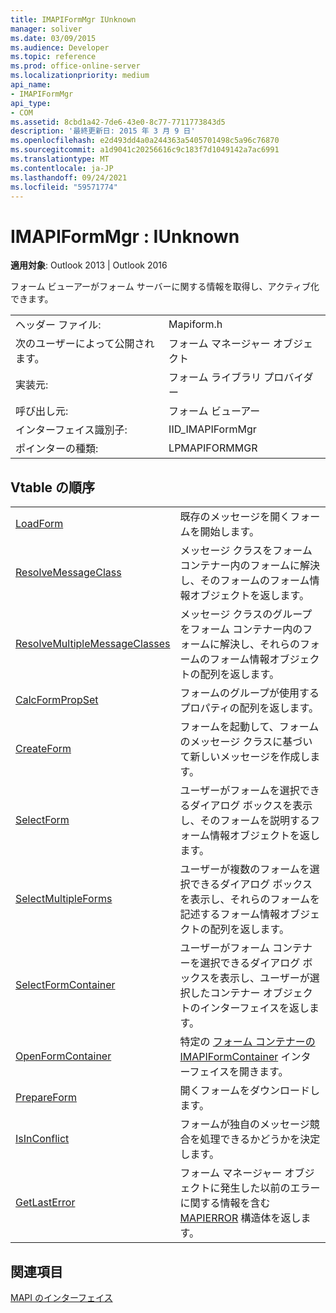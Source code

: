 ```yaml
---
title: IMAPIFormMgr IUnknown
manager: soliver
ms.date: 03/09/2015
ms.audience: Developer
ms.topic: reference
ms.prod: office-online-server
ms.localizationpriority: medium
api_name:
- IMAPIFormMgr
api_type:
- COM
ms.assetid: 8cbd1a42-7de6-43e0-8c77-7711773843d5
description: '最終更新日: 2015 年 3 月 9 日'
ms.openlocfilehash: e2d493dd4a0a244363a5405701498c5a96c76870
ms.sourcegitcommit: a1d9041c20256616c9c183f7d1049142a7ac6991
ms.translationtype: MT
ms.contentlocale: ja-JP
ms.lasthandoff: 09/24/2021
ms.locfileid: "59571774"
---
```

# <a name="imapiformmgr--iunknown"></a>IMAPIFormMgr : IUnknown

  
  
**適用対象**: Outlook 2013 | Outlook 2016 
  
フォーム ビューアーがフォーム サーバーに関する情報を取得し、アクティブ化できます。 
  
|||
|:-----|:-----|
|ヘッダー ファイル:  <br/> |Mapiform.h  <br/> |
|次のユーザーによって公開されます。  <br/> |フォーム マネージャー オブジェクト  <br/> |
|実装元:  <br/> |フォーム ライブラリ プロバイダー  <br/> |
|呼び出し元:  <br/> |フォーム ビューアー  <br/> |
|インターフェイス識別子:  <br/> |IID_IMAPIFormMgr  <br/> |
|ポインターの種類:  <br/> |LPMAPIFORMMGR  <br/> |
   
## <a name="vtable-order"></a>Vtable の順序

|||
|:-----|:-----|
|[LoadForm](imapiformmgr-loadform.md) <br/> |既存のメッセージを開くフォームを開始します。  <br/> |
|[ResolveMessageClass](imapiformmgr-resolvemessageclass.md) <br/> |メッセージ クラスをフォーム コンテナー内のフォームに解決し、そのフォームのフォーム情報オブジェクトを返します。  <br/> |
|[ResolveMultipleMessageClasses](imapiformmgr-resolvemultiplemessageclasses.md) <br/> |メッセージ クラスのグループをフォーム コンテナー内のフォームに解決し、それらのフォームのフォーム情報オブジェクトの配列を返します。  <br/> |
|[CalcFormPropSet](imapiformmgr-calcformpropset.md) <br/> |フォームのグループが使用するプロパティの配列を返します。  <br/> |
|[CreateForm](imapiformmgr-createform.md) <br/> |フォームを起動して、フォームのメッセージ クラスに基づいて新しいメッセージを作成します。  <br/> |
|[SelectForm](imapiformmgr-selectform.md) <br/> |ユーザーがフォームを選択できるダイアログ ボックスを表示し、そのフォームを説明するフォーム情報オブジェクトを返します。  <br/> |
|[SelectMultipleForms](imapiformmgr-selectmultipleforms.md) <br/> |ユーザーが複数のフォームを選択できるダイアログ ボックスを表示し、それらのフォームを記述するフォーム情報オブジェクトの配列を返します。  <br/> |
|[SelectFormContainer](imapiformmgr-selectformcontainer.md) <br/> |ユーザーがフォーム コンテナーを選択できるダイアログ ボックスを表示し、ユーザーが選択したコンテナー オブジェクトのインターフェイスを返します。  <br/> |
|[OpenFormContainer](imapiformmgr-openformcontainer.md) <br/> |特定の [フォーム コンテナーの IMAPIFormContainer](imapiformcontaineriunknown.md) インターフェイスを開きます。  <br/> |
|[PrepareForm](imapiformmgr-prepareform.md) <br/> |開くフォームをダウンロードします。  <br/> |
|[IsInConflict](imapiformmgr-isinconflict.md) <br/> |フォームが独自のメッセージ競合を処理できるかどうかを決定します。  <br/> |
|[GetLastError](imapiformmgr-getlasterror.md) <br/> |フォーム マネージャー オブジェクトに発生した以前のエラーに関する情報を含む [MAPIERROR](mapierror.md) 構造体を返します。  <br/> |
   
## <a name="see-also"></a>関連項目



[MAPI のインターフェイス](mapi-interfaces.md)

